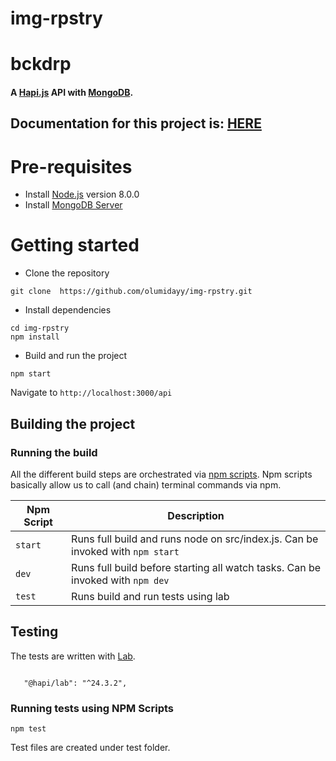 # img-rpstry
# bckdrp
#### A [Hapi.js](https://hapi.dev/) API with [MongoDB](https://www.mongodb.com/).

## Documentation for this project is: [HERE](https://documenter.getpostman.com/view/14599476/UUxujARH)

# Pre-requisites
- Install [Node.js](https://nodejs.org/en/) version 8.0.0
- Install [MongoDB Server](https://www.mongodb.com/try/download/community)

# Getting started
- Clone the repository
```
git clone  https://github.com/olumidayy/img-rpstry.git
```
- Install dependencies
```
cd img-rpstry
npm install
```
- Build and run the project
```
npm start
```
  Navigate to `http://localhost:3000/api`



## Building the project

### Running the build
All the different build steps are orchestrated via [npm scripts](https://docs.npmjs.com/misc/scripts).
Npm scripts basically allow us to call (and chain) terminal commands via npm.

| Npm Script | Description |
| ------------------------- | ------------------------------------------------------------------------------------------------- |
| `start`                   | Runs full build and runs node on src/index.js. Can be invoked with `npm start`                  |
| `dev`                     | Runs full build before starting all watch tasks. Can be invoked with `npm dev`                                         |
| `test`                    | Runs build and run tests using lab        |



## Testing
The tests are  written with [Lab](https://hapi.dev/module/lab/).

```

   "@hapi/lab": "^24.3.2",

```
### Running tests using NPM Scripts
````
npm test

````
Test files are created under test folder.




